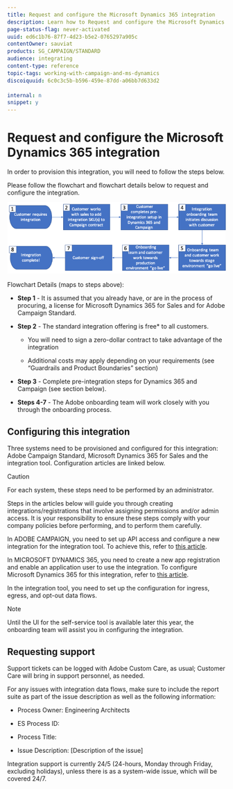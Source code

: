 ```yaml
---
title: Request and configure the Microsoft Dynamics 365 integration
description: Learn how to Request and configure the Microsoft Dynamics 365 with Campaign Standard integration
page-status-flag: never-activated
uuid: ed6c1b76-87f7-4d23-b5e2-0765297a905c
contentOwner: sauviat
products: SG_CAMPAIGN/STANDARD
audience: integrating
content-type: reference
topic-tags: working-with-campaign-and-ms-dynamics
discoiquuid: 6c0c3c5b-b596-459e-87dd-a06bb7d633d2

internal: n
snippet: y
---
```


# Request and configure the Microsoft Dynamics 365 integration

In order to provision this integration, you will need to follow the steps below.

Please follow the flowchart and flowchart details below to request and configure the integration.

![](assets/provisioning-wf.png)

Flowchart Details (maps to steps above):

* **Step 1** - It is assumed that you already have, or are in the process of procuring, a license for Microsoft Dynamics 365 for Sales and for Adobe Campaign Standard.

* **Step 2** - The standard integration offering is free* to all customers.

    * You will need to sign a zero-dollar contract to take advantage of the integration

    * Additional costs may apply depending on your requirements (see “Guardrails and Product Boundaries” section)

* **Step 3** - Complete pre-integration steps for Dynamics 365 and Campaign (see section below).

* **Steps 4-7** - The Adobe onboarding team will work closely with you through the onboarding process.

## Configuring this integration

Three systems need to be provisioned and configured for this integration: Adobe Campaign Standard, Microsoft Dynamics 365 for Sales and the integration tool. Configuration articles are linked below.

>[!CAUTION]
>
>For each system, these steps need to be performed by an administrator.
>
>Steps in the articles below will guide you through creating integrations/registrations that involve assigning permissions and/or admin access.  It is your responsibility to ensure these steps comply with your company policies before performing, and to perform them carefully.

In ADOBE CAMPAIGN, you need to set up API access and configure a new integration for the integration tool. To achieve this, refer to [this article](../../integrating/using/configure-adobe-io-for-ms-dynamic.md).

In MICROSOFT DYNAMICS 365, you need to create a new app registration and enable an application user to use the integration.  To configure Microsoft Dynamics 365 for this integration, refer to [this article](../../integrating/using/configure-microsoft-dynamics-365-for-campaign-integration.md).

In the integration tool, you need to set up the configuration for ingress, egress, and opt-out data flows. 

>[!NOTE]
>
>Until the UI for the self-service tool is available later this year, the onboarding team will assist you in configuring the integration. 

## Requesting support 

Support tickets can be logged with Adobe Custom Care, as usual; Customer Care will bring in support personnel, as needed.

For any issues with integration data flows, make sure to include the report suite as part of the issue description as well as the following information:

* Process Owner: Engineering Architects

* ES Process ID: 

* Process Title: 

* Issue Description: [Description of the issue]


Integration support is currently 24/5 (24-hours, Monday through Friday, excluding holidays), unless there is as a system-wide issue, which will be covered 24/7.
